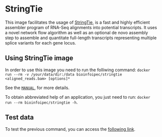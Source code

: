 # StringTie

This image facilitates the usage of [StringTie](https://ccb.jhu.edu/software/stringtie/), is a fast and highly efficient assembler program of RNA-Seq alignments into potential transcripts. It uses a novel network flow algorithm as well as an optional de novo assembly step to assemble and quantitate full-length transcripts representing multiple splice variants for each gene locus.

## Using StringTie image

In order to use this image you need to run the folliwing command: `docker run --rm -v /your/data/dir:/data bioinfoipec/stringtie <aligned_reads.bam> [options]*`

See the [`MANUAL`](https://ccb.jhu.edu/software/stringtie/index.shtml?t=manual), for more details.

To obtain abbreviated help of an application, you just need to run: `docker run --rm bioinfoipec/stringtie -h`.

## Test data
To test the previous command, you can access the [following link](https://ccb.jhu.edu/software/stringtie/index.shtml?t=manual).


